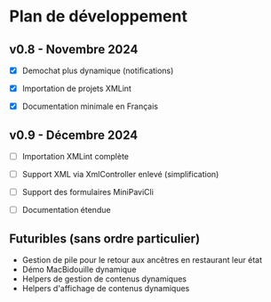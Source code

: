 # Plan de développement

## v0.8 - Novembre 2024
- [x] Demochat plus dynamique (notifications)
- [x] Importation de projets XMLint
- [x] Documentation minimale en Français


## v0.9 - Décembre 2024
- [ ] Importation XMLint complète
- [ ] Support XML via XmlController enlevé (simplification)
- [ ] Support des formulaires MiniPaviCli
- [ ] Documentation étendue


## Futuribles (sans ordre particulier)

- Gestion de pile pour le retour aux ancêtres en restaurant leur état
- Démo MacBidouille dynamique
- Helpers de gestion de contenus dynamiques
- Helpers d'affichage de contenus dynamiques
